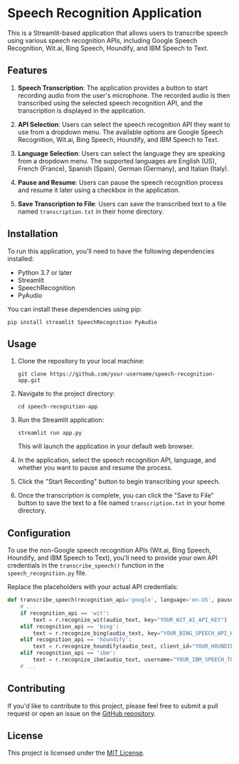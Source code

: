 # Speech Recognition Application

This is a Streamlit-based application that allows users to transcribe speech using various speech recognition APIs, including Google Speech Recognition, Wit.ai, Bing Speech, Houndify, and IBM Speech to Text.

## Features

1. **Speech Transcription**: The application provides a button to start recording audio from the user's microphone. The recorded audio is then transcribed using the selected speech recognition API, and the transcription is displayed in the application.

2. **API Selection**: Users can select the speech recognition API they want to use from a dropdown menu. The available options are Google Speech Recognition, Wit.ai, Bing Speech, Houndify, and IBM Speech to Text.

3. **Language Selection**: Users can select the language they are speaking from a dropdown menu. The supported languages are English (US), French (France), Spanish (Spain), German (Germany), and Italian (Italy).

4. **Pause and Resume**: Users can pause the speech recognition process and resume it later using a checkbox in the application.

5. **Save Transcription to File**: Users can save the transcribed text to a file named `transcription.txt` in their home directory.

## Installation

To run this application, you'll need to have the following dependencies installed:

- Python 3.7 or later
- Streamlit
- SpeechRecognition
- PyAudio

You can install these dependencies using pip:

```
pip install streamlit SpeechRecognition PyAudio
```

## Usage

1. Clone the repository to your local machine:

   ```
   git clone https://github.com/your-username/speech-recognition-app.git
   ```

2. Navigate to the project directory:

   ```
   cd speech-recognition-app
   ```

3. Run the Streamlit application:

   ```
   streamlit run app.py
   ```

   This will launch the application in your default web browser.

4. In the application, select the speech recognition API, language, and whether you want to pause and resume the process.

5. Click the "Start Recording" button to begin transcribing your speech.

6. Once the transcription is complete, you can click the "Save to File" button to save the text to a file named `transcription.txt` in your home directory.

## Configuration

To use the non-Google speech recognition APIs (Wit.ai, Bing Speech, Houndify, and IBM Speech to Text), you'll need to provide your own API credentials in the `transcribe_speech()` function in the `speech_recognition.py` file.

Replace the placeholders with your actual API credentials:

```python
def transcribe_speech(recognition_api='google', language='en-US', pause_resume=False):
    # ...
    if recognition_api == 'wit':
        text = r.recognize_wit(audio_text, key="YOUR_WIT_AI_API_KEY")
    elif recognition_api == 'bing':
        text = r.recognize_bing(audio_text, key="YOUR_BING_SPEECH_API_KEY")
    elif recognition_api == 'houndify':
        text = r.recognize_houndify(audio_text, client_id="YOUR_HOUNDIFY_CLIENT_ID", client_key="YOUR_HOUNDIFY_CLIENT_KEY")
    elif recognition_api == 'ibm':
        text = r.recognize_ibm(audio_text, username="YOUR_IBM_SPEECH_TO_TEXT_USERNAME", password="YOUR_IBM_SPEECH_TO_TEXT_PASSWORD")
    # ...
```

## Contributing

If you'd like to contribute to this project, please feel free to submit a pull request or open an issue on the [GitHub repository](https://github.com/segunumoru1/Speech_Recognition).

## License

This project is licensed under the [MIT License](LICENSE).
```
